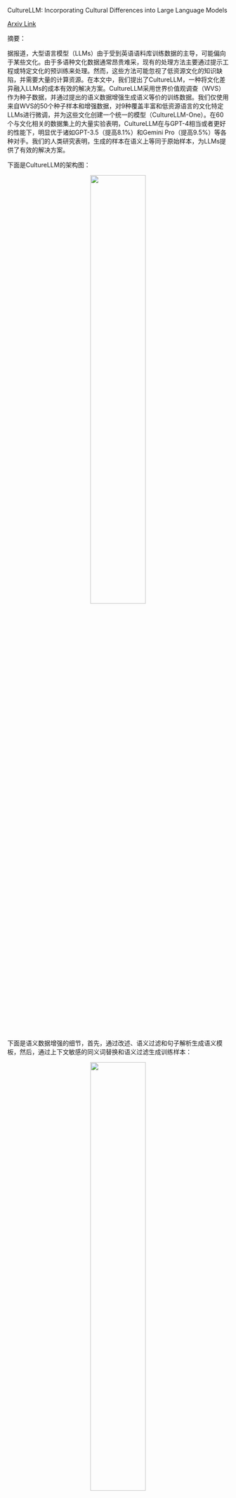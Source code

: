 CultureLLM: Incorporating Cultural Differences into Large Language Models

[Arxiv Link](https://arxiv.org/pdf/2402.10946.pdf)

摘要：

据报道，大型语言模型（LLMs）由于受到英语语料库训练数据的主导，可能偏向于某些文化。由于多语种文化数据通常昂贵难采，现有的处理方法主要通过提示工程或特定文化的预训练来处理。然而，这些方法可能忽视了低资源文化的知识缺陷，并需要大量的计算资源。在本文中，我们提出了CultureLLM，一种将文化差异融入LLMs的成本有效的解决方案。CultureLLM采用世界价值观调查（WVS）作为种子数据，并通过提出的语义数据增强生成语义等价的训练数据。我们仅使用来自WVS的50个种子样本和增强数据，对9种覆盖丰富和低资源语言的文化特定LLMs进行微调，并为这些文化创建一个统一的模型（CultureLLM-One）。在60个与文化相关的数据集上的大量实验表明，CultureLLM在与GPT-4相当或者更好的性能下，明显优于诸如GPT-3.5（提高8.1%）和Gemini Pro（提高9.5%）等各种对手。我们的人类研究表明，生成的样本在语义上等同于原始样本，为LLMs提供了有效的解决方案。

下面是CultureLLM的架构图：

<div style="text-align: center;">
    <img src="../../../assets/CultureLLM/overview.png" width="50%">
</div>

下面是语义数据增强的细节，首先，通过改述、语义过滤和句子解析生成语义模板，然后，通过上下文敏感的同义词替换和语义过滤生成训练样本：

<div style="text-align: center;">
    <img src="../../../assets/CultureLLM/details.png" width="50%">
</div>
